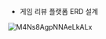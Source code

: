 - 게임 리뷰 플랫폼
ERD 설계

![M4Ns8AgpNNAeLkALx](https://github.com/user-attachments/assets/7830d83d-a2df-49de-a9cd-d10db7056757)

